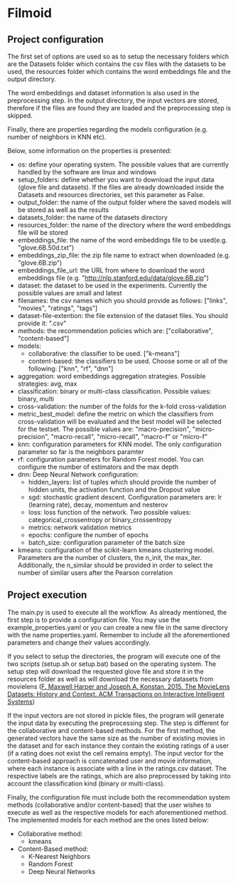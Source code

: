 # Filmoid

## Project configuration

The first set of options are used so as to setup the necessary folders which are the Datasets folder which 
contains the csv files with the datasets to be used, the resources folder which contains the word embeddings 
file and the output directory.
 
The word embeddings and dataset information is also used in the preprocessing step. In the output directory, the input
vectors are stored, therefore if the files are found they are loaded and the preprocessing step is skipped.

Finally, there are properties regarding the models configuration (e.g. number of neighbors in KNN etc).

Below, some information on the properties is presented:

* os: define your operating system. The possible values that are currently handled by the software are linux
and windows
* setup_folders: define whether you want to download the input data (glove file and datasets). If the files
are already downloaded inside the Datasets and resources directories, set this parameter as False.
* output_folder: the name of the output folder where the saved models will be stored as well as the results
* datasets_folder: the name of the datasets directory
* resources_folder: the name of the directory where the word embeddings file will be stored
* embeddings_file: the name of the word embeddings file to be used(e.g. "glove.6B.50d.txt")
* embeddings\_zip\_file: the zip file name to extract when downloaded (e.g. "glove.6B.zip")
* embeddings\_file\_url: the URL from where to download the word embeddings file (e.g. "http://nlp.stanford.edu/data/glove.6B.zip")
* dataset: the dataset to be used in the experiments. Currently the possible values are small and latest
* filenames: the csv names which you should provide as follows: ["links", "movies", "ratings", "tags"]
* dataset-file-extention: the file extension of the dataset files. You should provide it: ".csv"
* methods: the recommendation policies which are: ["collaborative", "content-based"]
* models:
    * collaborative: the classifier to be used. ["k-means"]
    * content-based: the classifiers to be used. Choose some or all of the following: ["knn", "rf", "dnn"]
* aggregation: word embeddings aggregation strategies. Possible strategies: avg, max
* classification: binary or multi-class classification. Possible values: binary, multi
* cross-validation: the number of the folds for the k-fold cross-validation
* metric\_best\_model: define the metric on which the classifiers from cross-validation will be evaluated and the best model
will be selected for the testset. The possible values are: "macro-precision", "micro-precision", "macro-recall", "micro-recall", "macro-f" or "micro-f"
* knn: configuration parameters for KNN model. The only configuration parameter so far is the neighbors paramter
* rf: configuration parameters for Random Forest model. You can configure the number of estimators and the max depth
* dnn: Deep Neural Network configuration:
    * hidden_layers: list of tuples which should provide the number of hidden units, the activation function and the Dropout value
    * sgd: stochastic gradient descent. Configuration parameters are: lr (learning rate), decay, momentum and nesterov
    * loss: loss function of the network. Two possible values: categorical\_crossentropy or binary\_crossentropy
    * metrics: network validation metrics
    * epochs: configure the number of epochs
    * batch_size: configuration parameter of the batch size
* kmeans: configuration of the scikit-learn kmeans clustering model. Parameters are the number of clusters, the n_init, the max_iter.
Additionally, the n_similar should be provided in order to select the number of similar users after the Pearson correlation

## Project execution

The main.py is used to execute all the workflow. As already mentioned, the first step is to provide a configuration
file. You may use the example_properties.yaml or you can create a new file in the same directory with the name
properties.yaml. Remember to include all the aforementioned parameters and change their values accordingly.

If you select to setup the directories, the program will execute one of the two scripts (setup.sh or setup.bat) based
on the operating system. The setup step will download the requested glove file and store it in the resources folder
as well as will download the necessary datasets from movielens ([F. Maxwell Harper and Joseph A. Konstan. 2015. 
The MovieLens Datasets: History and Context. ACM Transactions on Interactive Intelligent Systems](https://doi.org/10.1145/2827872))

If the input vectors are not stored in pickle files, the program will generate the input data by executing the
preprocessing step. The step is different for the collaborative and content-based methods. For the first method, the
generated vectors have the same size as the number of existing movies in the dataset and for each instance they contain
the existing ratings of a user (if a rating does not exist the cell remains empty). The input vector for the content-based
approach is concatenated user and movie information, where each instance is associate with a line in the ratings.csv 
dataset. The respective labels are the ratings, which are also preprocessed by taking into account the classification
kind (binary or multi-class). 

Finally, the configuration file must include both the recommendation system methods (collaborative and/or content-based)
that the user wishes to execute as well as the respective models for each aforementioned method. The implemented models
for each method are the ones listed below:

* Collaborative method:
    * kmeans
* Content-Based method:
    * K-Nearest Neighbors
    * Random Forest
    * Deep Neural Networks
